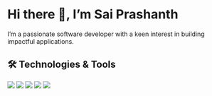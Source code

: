 <div align="left">
  <h1>Hi there 👋, I’m Sai Prashanth</h1>
  <p>I’m a passionate software developer with a keen interest in building impactful applications.</p>
</div>

<div align="left">
  <h2>🛠️ Technologies & Tools</h2>
      <a href="github.com/KSaiPrashanth"><img src="https://skillicons.dev/icons?i=js,py" /></a>
      <a href="github.com/KSaiPrashanth"><img src="https://skillicons.dev/icons?i=react,nodejs,express,flask,django" /></a>
      <a href="github.com/KSaiPrashanth"><img src="https://skillicons.dev/icons?i=bootstrap,tailwind" /></a>
      <a href="github.com/KSaiPrashanth"><img src="https://skillicons.dev/icons?i=mongodb,postgresql" /></a>
      <a href="github.com/KSaiPrashanth"><img src="https://skillicons.dev/icons?i=docker,kubernetes,postman,git,github,vscode" /></a>
</div>
